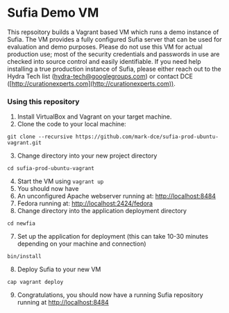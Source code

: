 # Sufia Demo VM
This repsoitory builds a Vagrant based VM which runs a demo instance of Sufia.  The VM provides a fully configured
Sufia server that can be used for evaluation and demo purposes.  Please do not use this VM for actual production use; 
most of the security credentials and passwords in use are checked into source control and easily identifiable.  If you need
help installing a true production instance of Sufia, please either reach out to the Hydra Tech list (hydra-tech@googlegroups.com) 
or contact DCE ([http://curationexperts.com](http://curationexperts.com)).

### Using this repository
1. Install VirtualBox and Vagrant on your target machine.
2. Clone the code to your local machine:  
  ```
  git clone --recursive https://github.com/mark-dce/sufia-prod-ubuntu-vagrant.git
  ```
3. Change directory into your new project directory  
  ```
  cd sufia-prod-ubuntu-vagrant
  ```
4. Start the VM using `vagrant up`
5. You should now have   
  1. An unconfigured Apache webserver running at: [http://localhost:8484](http://localhost:8484)
  2. Fedora running at: [http://localhost:2424/fedora](http://localhost:2424/fedora)
6. Change directory into the application deployment directory
  ```
  cd newfia
  ```
7. Set up the application for deployment (this can take 10-30 minutes depending on your machine and connection)
  ```
  bin/install
  ```  
8. Deploy Sufia to your new VM
  ```
  cap vagrant deploy
  ```
9. Congratulations, you should now have a running Sufia repository running at [http://localhost:8484](http://localhost:8484)